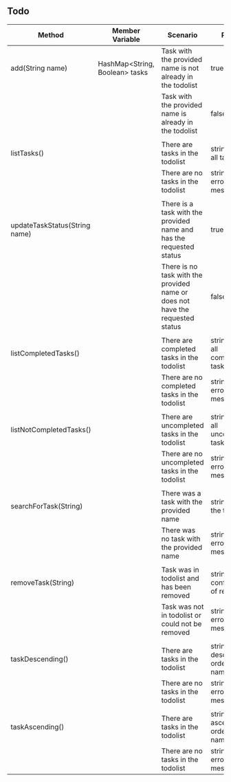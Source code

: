## Todo

| Method                        | Member Variable                | Scenario                                                                      | Result                              |
|-------------------------------|--------------------------------|-------------------------------------------------------------------------------|-------------------------------------|
| add(String name)              | HashMap<String, Boolean> tasks | Task with the provided name is not already in the todolist                    | true                                |
|                               |                                | Task with the provided name is already in the todolist                        | false                               |
|                               |                                |                                                                               |                                     |
| listTasks()                   |                                | There are tasks in the todolist                                               | string with all tasks               |
|                               |                                | There are no tasks in the todolist                                            | string with error message           |
|                               |                                |                                                                               |                                     |
| updateTaskStatus(String name) |                                | There is a task with the provided name and has the requested status           | true                                |
|                               |                                | There is no task with the provided name or does not have the requested status | false                               |
|                               |                                |                                                                               |                                     |
| listCompletedTasks()          |                                | There are completed tasks in the todolist                                     | string with all completed tasks     |
|                               |                                | There are no completed tasks in the todolist                                  | string with error message           |
|                               |                                |                                                                               |                                     |
| listNotCompletedTasks()       |                                | There are uncompleted tasks in the todolist                                   | string with all uncompleted tasks   |
|                               |                                | There are no uncompleted tasks in the todolist                                | string with error message           |
|                               |                                |                                                                               |                                     |
| searchForTask(String)         |                                | There was a task with the provided name                                       | string with the task                |
|                               |                                | There was no task with the provided name                                      | string with error message           |
|                               |                                |                                                                               |                                     |
| removeTask(String)            |                                | Task was in todolist and has been removed                                     | string with confirmation of removal |
|                               |                                | Task was not in todolist or could not be removed                              | string with error message           |
|                               |                                |                                                                               |                                     |
| taskDescending()              |                                | There are tasks in the todolist                                               | string in descending order by name  |
|                               |                                | There are no tasks in the todolist                                            | string with error message           |
|                               |                                |                                                                               |                                     |
| taskAscending()               |                                | There are tasks in the todolist                                               | string in ascending order by name   |
|                               |                                | There are no tasks in the todolist                                            | string with error message           |


